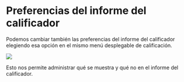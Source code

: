 # Preferencias del informe del calificador

Podemos cambiar también las preferencias del informe del calificador elegiendo esa opción en el mismo menú desplegable de calificación.

![](/assets/Selección_318.png)

Esto nos permite administrar qué se muestra y qué no en el informe del calificador.